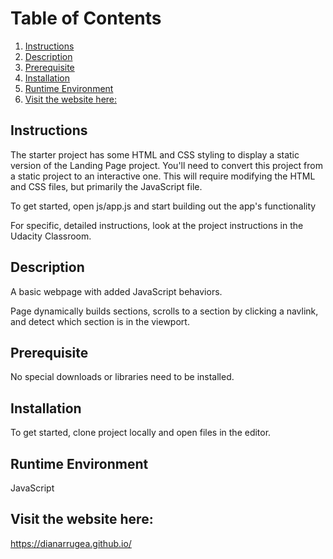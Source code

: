 # Table of Contents

1. [Instructions](#Instructions)
2. [Description](#Description)
3. [Prerequisite](#Prerequisite)
4. [Installation](#Installation)
5. [Runtime Environment](#Runtime-Environment)
6. [Visit the website here:](#Visit-the-website-here:)


## Instructions
The starter project has some HTML and CSS styling to display a static version of the Landing Page project. You'll need to convert this project from a static project to an interactive one. This will require modifying the HTML and CSS files, but primarily the JavaScript file.

To get started, open js/app.js and start building out the app's functionality

For specific, detailed instructions, look at the project instructions in the Udacity Classroom.

## Description
A basic webpage with added JavaScript behaviors.

Page dynamically builds sections, scrolls to a section by clicking a navlink, and detect which section is in the viewport.

## Prerequisite
No special downloads or libraries need to be installed.

## Installation
To get started, clone project locally and open files in the editor.

## Runtime Environment
JavaScript

## Visit the website here:
https://dianarrugea.github.io/
